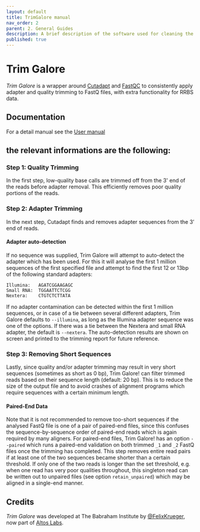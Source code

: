 ```yaml
---
layout: default
title: TrimGalore manual
nav_order: 2
parent: 2. General Guides
description: A brief description of the software used for cleaning the raw fastq data.
published: true
---
```


# Trim Galore
_Trim Galore_ is a wrapper around [Cutadapt](https://github.com/marcelm/cutadapt) and [FastQC](http://www.bioinformatics.babraham.ac.uk/projects/fastqc/) to consistently apply adapter and quality trimming to FastQ files, with extra functionality for RRBS data.

## Documentation
For a detail manual see the [User manual](https://github.com/FelixKrueger/TrimGalore/blob/master/Docs/Trim_Galore_User_Guide.md)

## the relevant informations are the following:
### Step 1: Quality Trimming
In the first step, low-quality base calls are trimmed off from the 3' end of the reads before adapter removal. This efficiently removes poor quality portions of the reads.

### Step 2: Adapter Trimming
In the next step, Cutadapt finds and removes adapter sequences from the 3’ end of reads. 

#### Adapter auto-detection
If no sequence was supplied, Trim Galore will attempt to auto-detect the adapter which has been used. For this it will analyse the first 1 million sequences of the first specified file and attempt to find the first 12 or 13bp of the following standard adapters:

```
Illumina:   AGATCGGAAGAGC
Small RNA:  TGGAATTCTCGG
Nextera:    CTGTCTCTTATA
```

If no adapter contamination can be detected within the first 1 million sequences, or in case of a tie between several different adapters, Trim Galore defaults to `--illumina`, as long as the Illumina adapter sequence was one of the options. If there was a tie between the Nextera and small RNA adapter, the default is `--nextera`. The auto-detection results are shown on screen and printed to the trimming report for future reference.

### Step 3: Removing Short Sequences
Lastly, since quality and/or adapter trimming may result in very short sequences (sometimes as short as 0 bp), Trim Galore! can filter trimmed reads based on their sequence length (default: 20 bp). This is to reduce the size of the output file and to avoid crashes of alignment programs which require sequences with a certain minimum length.

#### Paired-End Data
Note that it is not recommended to remove too-short sequences if the analysed FastQ file is one of a pair of paired-end files, since this confuses the sequence-by-sequence order of paired-end reads which is again required by many aligners. For paired-end files, Trim Galore! has an option `--paired` which runs a paired-end validation on both trimmed `_1` and `_2` FastQ files once the trimming has completed. This step removes entire read pairs if at least one of the two sequences became shorter than a certain threshold. If only one of the two reads is longer than the set threshold, e.g. when one read has very poor qualities throughout, this singleton read can be written out to unpaired files (see option `retain_unpaired`) which may be aligned in a single-end manner.

## Credits
_Trim Galore_ was developed at The Babraham Institute by [@FelixKrueger](https://github.com/FelixKrueger/), now part of [Altos Labs](https://altoslabs.com/).